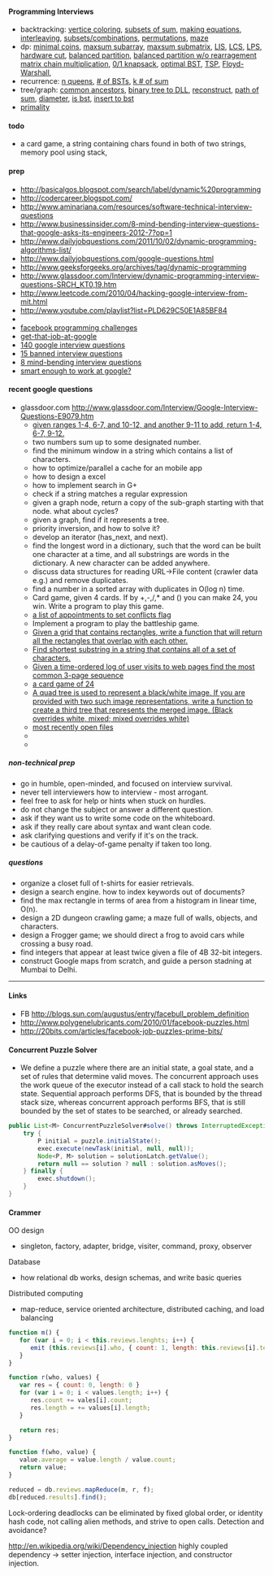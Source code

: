 #### Programming Interviews

* backtracking:
  [vertice coloring](http://www.youtube.com/watch?v=Cl3A_9hokjU),
  [subsets of sum](http://www.youtube.com/watch?v=WRT8kmFOQTw),
  [making equations](http://www.youtube.com/watch?v=14Jb7aycv3c), 
  [interleaving](http://www.youtube.com/watch?v=jspbN5bNPqM),
  [subsets/combinations](http://www.youtube.com/watch?v=p8SDPaX1wgw),
  [permutations](http://www.youtube.com/watch?v=MQcwxQK2DPA),
  [maze](http://www.youtube.com/watch?v=keb6rP07Yqg)
* dp: 
  [minimal coins](http://www.youtube.com/watch?v=GafjS0FfAC0),
  [maxsum subarray](http://www.youtube.com/watch?v=hXlv88ddcgw),
  [maxsum submatrix](http://www.youtube.com/watch?v=siaRlAtip9I),
  [LIS](http://www.youtube.com/watch?v=U-xOVWlcgmM),
  [LCS](http://www.youtube.com/watch?v=wJ-rP9hJXO0),
  [LPS](http://www.youtube.com/watch?v=Mbav2iuJ7xQ),
  [hardware cut](http://www.youtube.com/watch?v=U-09Gs6cbsQ),
  [balanced partition](http://www.youtube.com/watch?v=GdnpQY2j064),
  [balanced partition w/o rearragement](http://www.youtube.com/watch?v=ItF22I8f3Xs)
  [matrix chain multiplication](http://www.youtube.com/watch?v=GafjS0FfAC0),
  [0/1 knapsack](http://www.youtube.com/watch?v=UhFvK3uERGg),
  [optimal BST](http://www.youtube.com/watch?v=DEOebw3vmXs),
  [TSP](http://www.youtube.com/watch?v=aQB_Y9D5pdw),
  [Floyd-Warshall](http://www.youtube.com/watch?v=EMAoMMsA5Jg),
* recurrence: 
  [n queens](http://www.youtube.com/watch?v=p4_QnaTIxkQ),
  [# of BSTs](http://www.youtube.com/watch?v=UfA_v0VmiDg),
  [k # of sum](http://www.youtube.com/watch?v=B9C-UntuQ7c)
* tree/graph:
  [common ancestors](http://www.youtube.com/watch?v=LFjCr2yDJdc),
  [binary tree to DLL](http://www.youtube.com/watch?v=WJZtqZJpSlQ),
  [reconstruct](http://www.youtube.com/watch?v=PAYG5WEC1Gs),
  [path of sum](http://www.youtube.com/watch?v=CIxCP2qBITo),
  [diameter](http://www.youtube.com/watch?v=i9nVJDr4HmA),
  [is bst](http://www.youtube.com/watch?v=yGrotz7SQAI),
  [insert to bst](http://www.youtube.com/watch?v=49r2Lc07UV4)
* [primality](http://www.youtube.com/watch?v=wfo1cdvP9Cg)

#### todo

* a card game, a string containing chars found in both of two strings, memory pool using stack, 

#### prep

* http://basicalgos.blogspot.com/search/label/dynamic%20programming
* http://codercareer.blogspot.com/
* http://www.aminariana.com/resources/software-technical-interview-questions
* http://www.businessinsider.com/8-mind-bending-interview-questions-that-google-asks-its-engineers-2012-7?op=1
* http://www.dailyjobquestions.com/2011/10/02/dynamic-programming-algorithms-list/
* http://www.dailyjobquestions.com/google-questions.html
* http://www.geeksforgeeks.org/archives/tag/dynamic-programming
* http://www.glassdoor.com/Interview/dynamic-programming-interview-questions-SRCH_KT0,19.htm
* http://www.leetcode.com/2010/04/hacking-google-interview-from-mit.html
* http://www.youtube.com/playlist?list=PLD629C50E1A85BF84
* 
* [facebook programming challenges](https://facebook.interviewstreet.com/recruit/challenges)
* [get-that-job-at-google](http://steve-yegge.blogspot.com/2008/03/get-that-job-at-google.html)
* [140 google interview questions](http://www.impactinterview.com/2009/10/140-google-interview-questions/#software_engineer)
* [15 banned interview questions](http://www.businessinsider.com/15-banned-google-interview-questions-that-will-make-you-feel-stupid-2011-11)
* [8 mind-bending interview questions](http://www.businessinsider.com/8-mind-bending-interview-questions-that-google-asks-its-engineers-2012-7)
* [smart enough to work at google?](http://www.wired.co.uk/magazine/archive/2012/05/start/want-to-work-at-google?page=all)

#### recent google questions

* glassdoor.com http://www.glassdoor.com/Interview/Google-Interview-Questions-E9079.htm
  * [given ranges 1-4, 6-7, and 10-12, and another 9-11 to add, return 1-4, 6-7, 9-12.](http://www.glassdoor.com/Interview/Add-a-new-range-with-a-given-list-of-ranges-by-combining-the-new-range-instead-of-overlapping-For-example-1-4-6-7-10-QTN_319267.htm)
  * two numbers sum up to some designated number.
  * find the minimum window in a string which contains a list of characters.
  * how to optimize/parallel a cache for an mobile app
  * how to design a excel
  * how to implement search in G+
  * check if a string matches a regular expression
  * given a graph node, return a copy of the sub-graph starting with that node. what about cycles?
  * given a graph, find if it represents a tree.
  * priority inversion, and how to solve it?
  * develop an iterator (has_next, and next).
  * find the longest word in a dictionary, such that the word can be built one character at a time, and all substrings are words in the dictionary. A new character can be added anywhere.
  * discuss data structures for reading URL->File content (crawler data e.g.) and remove duplicates.
  * find a number in a sorted array with duplicates in O(log n) time.
  * Card game, given 4 cards. If by +,-,/,* and () you can make 24, you win. Write a program to play this game.
  * [a list of appointments to set conflicts flag](http://www.glassdoor.com/Interview/If-you-had-a-list-of-appointments-each-appointment-has-a-begin-time-an-end-time-and-a-boolean-hasConflict-how-would-yo-QTN_120704.htm)
  * Implement a program to play the battleship game.
  * [Given a grid that contains rectangles, write a function that will return all the rectangles that overlap with each other.](http://www.glassdoor.com/Interview/Given-a-grid-that-contains-rectangles-write-a-function-that-will-return-all-the-rectangles-that-overlap-with-each-other-QTN_99113.htm)
  * [Find shortest substring in a string that contains all of a set of characters.](http://www.glassdoor.com/Interview/Find-shortest-substring-in-a-string-that-contains-all-of-a-set-of-characters-QTN_66124.htm)
  * [Given a time-ordered log of user visits to web pages find the most common 3-page sequence](http://www.glassdoor.com/Interview/Given-a-time-ordered-log-of-user-visits-to-web-pages-find-the-most-common-3-page-sequence-QTN_32750.htm)
  * [a card game of 24](http://www.glassdoor.com/Interview/I-am-playing-a-card-game-called-24-Cards-ace-to-king-are-numbered-1-to-13-During-a-given-round-I-am-provided-four-cards-QTN_28514.htm)
  * [A quad tree is used to represent a black/white image. If you are provided with two such image representations, write a function to create a third tree that represents the merged image. (Black overrides white, mixed; mixed overrides white)](http://www.glassdoor.com/Interview/A-quad-tree-is-used-to-represent-a-black-white-image-If-you-are-provided-with-two-such-image-representations-write-a-func-QTN_28515.htm)
  * [most recently open files](http://www.glassdoor.com/Interview/-Describe-the-design-of-a-most-recently-used-list-such-as-the-Recent-Files-menu-in-Microsoft-Word-It-has-two-public-me-QTN_23133.htm)
  *
  *

##### non-technical prep

* go in humble, open-minded, and focused on interview survival.
* never tell interviewers how to interview - most arrogant.
* feel free to ask for help or hints when stuck on hurdles.
* do not change the subject or answer a different question.
* ask if they want us to write some code on the whiteboard.
* ask if they really care about syntax and want clean code.
* ask clarifying questions and verify if it's on the track.
* be cautious of a delay-of-game penalty if taken too long.

##### questions

* organize a closet full of t-shirts for easier retrievals.
* design a search engine. how to index keywords out of documents?
* find the max rectangle in terms of area from a histogram in linear time, O(n).
* design a 2D dungeon crawling game; a maze full of walls, objects, and characters.
* design a Frogger game; we should direct a frog to avoid cars while crossing a busy road.
* find integers that appear at least twice given a file of 4B 32-bit integers.
* construct Google maps from scratch, and guide a person stadning at Mumbai to Delhi.

***

#### Links
* FB http://blogs.sun.com/augustus/entry/facebull_problem_definition
* http://www.polygenelubricants.com/2010/01/facebook-puzzles.html
* http://20bits.com/articles/facebook-job-puzzles-prime-bits/

#### Concurrent Puzzle Solver

* We define a puzzle where there are an initial state, a goal state, and a set of rules that determine valid moves. The concurrent approach uses the work queue of the executor instead of a call stack to hold the search state. Sequential approach performs DFS, that is bounded by the thread stack size, whereas concurrent approach performs BFS, that is still bounded by the set of states to be searched, or already searched.

```java
public List<M> ConcurrentPuzzleSolver#solve() throws InterruptedException {
    try {
        P initial = puzzle.initialState();
        exec.execute(newTask(initial, null, null));
        Node<P, M> solution = solutionLatch.getValue();
        return null == solution ? null : solution.asMoves();
    } finally {
        exec.shutdown();
    }
}
```

#### Crammer

OO design
- singleton, factory, adapter, bridge, visiter, command, proxy, observer

Database
- how relational db works, design schemas, and write basic queries

Distributed computing
- map-reduce, service oriented architecture, distributed caching, and load balancing

```javascript
function m() {
   for (var i = 0; i < this.reviews.lenghts; i++) {
      emit (this.reviews[i].who, { count: 1, length: this.reviews[i].text.length });
   }
}

function r(who, values) {
   var res = { count: 0, length: 0 }
   for (var i = 0; i < values.length; i++) {
      res.count += vales[i].count;
      res.length = += values[i].length;
   }

   return res;
}

function f(who, value) {
   value.average = value.length / value.count;
   return value;
}

reduced = db.reviews.mapReduce(m, r, f);
db[reduced.results].find();
```

Lock-ordering deadlocks can be eliminated by fixed global order, or identity hash code, not calling alien methods, and strive to open calls. Detection and avoidance?

http://en.wikipedia.org/wiki/Dependency_injection
highly coupled dependency -> setter injection, interface injection, and constructor injection.
